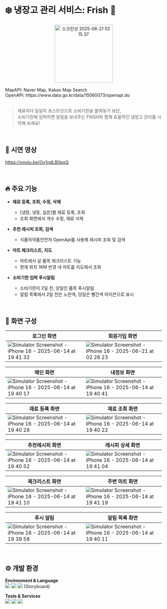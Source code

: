 # ❄️ 냉장고 관리 서비스: Frish 🥕
<p align="center">
<img width="187" alt="스크린샷 2025-06-21 02 15 37" src="https://github.com/user-attachments/assets/4af987c7-a1bb-4ea5-bad3-4f85e1174689" />
</p>
MapAPI: Naver Map, Kakao Map Search <br/>
OpenAPI: https://www.data.go.kr/data/15060073/openapi.do <br/><br/>

> 재료마다 일일히 포스트잇으로 소비기한을 붙여놓기 보단,<br/>
> 소비기한에 임박하면 알림을 보내주는 FRISH와 함께 효율적인 냉장고 관리를 시작해 보세요!

<br/>

## 🎥 시연 영상
https://youtu.be/Ov1ndLB0psQ

<br/>

## 🔥 주요 기능

- **재료 등록, 조회, 수정, 삭제**
	- [냉장, 냉동, 실온]별 재료 등록, 조회
	- 조회 화면에서 개수 수정, 재료 삭제
	
- **추천 레시피 조회, 검색**
	- 식품의약품안전처 OpenApi를 사용해 레시피 조회 및 검색
	
- **마트 체크리스트, 지도**
	- 마트에서 살 품목 체크리스트 기능
	- 현재 위치 1KM 반경 내 마트를 지도에서 조회
	
- **소비기한 임박 푸시알림**
	- 소비기한이 2일 전, 당일인 품목 푸시알림
  - 알림 목록에서 2일 전은 노란색, 당일은 빨간색 아이콘으로 표시

<br/>

## 📱 화면 구성
|로그인 화면|회원가입 화면|
|--|--|
|![Simulator Screenshot - iPhone 16 - 2025-06-14 at 19 41 32](https://github.com/user-attachments/assets/f197ec22-9409-4e12-90f2-29aeed9d5ff8)|![Simulator Screenshot - iPhone 16 - 2025-06-21 at 02 26 23](https://github.com/user-attachments/assets/a7c3eef3-8a51-461b-a0d4-afc42d1f8d0b)|

|메인 화면|내정보 화면|
|--|--|
|![Simulator Screenshot - iPhone 16 - 2025-06-14 at 19 40 17](https://github.com/user-attachments/assets/6c5a3921-adba-4ba5-a883-6b87b4e34c7f)|![Simulator Screenshot - iPhone 16 - 2025-06-14 at 19 40 41](https://github.com/user-attachments/assets/1918413f-6b1f-4474-bbc6-149596c4eccf)|

|재료 등록 화면|재료 조회 화면|
|--|--|
|![Simulator Screenshot - iPhone 16 - 2025-06-14 at 19 40 28](https://github.com/user-attachments/assets/12cf6642-3ac3-46fd-9ca7-cb6708a212e3)|![Simulator Screenshot - iPhone 16 - 2025-06-14 at 19 40 22](https://github.com/user-attachments/assets/fa271a42-ff71-4272-b249-2d8a6c3160c5)|

|추천레시피 화면|레시피 상세 화면|
|--|--|
|![Simulator Screenshot - iPhone 16 - 2025-06-14 at 19 40 52](https://github.com/user-attachments/assets/bd5c8fe1-8772-4c62-a29a-41b9bedc5d5a)|![Simulator Screenshot - iPhone 16 - 2025-06-14 at 19 41 04](https://github.com/user-attachments/assets/0194b127-7615-4a15-8043-3d391e50c060)|

|체크리스트 화면|주변 마트 화면|
|--|--|
|![Simulator Screenshot - iPhone 16 - 2025-06-14 at 19 41 10](https://github.com/user-attachments/assets/65599028-cb83-43e5-abb5-5cc39b3f7d73)|![Simulator Screenshot - iPhone 16 - 2025-06-14 at 19 41 19](https://github.com/user-attachments/assets/b4129659-db99-42be-8fa2-19f96609cbc9)|

|푸시 알림|알림 목록 화면|
|--|--|
|![Simulator Screenshot - iPhone 16 - 2025-06-14 at 19 39 58](https://github.com/user-attachments/assets/4e3d1b00-3575-4f3c-9d46-bb52160d2cc7)|![Simulator Screenshot - iPhone 16 - 2025-06-14 at 19 40 11](https://github.com/user-attachments/assets/bfdb786b-9497-4193-aece-7391f4202f2f)|

<br/>

## ⚙️ 개발 환경
**Environment & Language**<br/>
<img src="https://img.shields.io/badge/Xcode-147EFB?style=for-the-badge&logo=Xcode&logoColor=white"> <img src="https://img.shields.io/badge/Cocoapods-EE3322?style=for-the-badge&logo=Cocoapods&logoColor=white"> <img src="https://img.shields.io/badge/Swift-F05138?style=for-the-badge&logo=Swift&logoColor=white">
(Storyboard)

**Tools & Services**<br/>
<img src="https://img.shields.io/badge/Firebase-DD2C00?style=for-the-badge&logo=Firebase&logoColor=white"> <img src="https://img.shields.io/badge/Git-F05032?style=for-the-badge&logo=Git&logoColor=white"> <img src="https://img.shields.io/badge/GitHub-181717?style=for-the-badge&logo=GitHub&logoColor=white">
